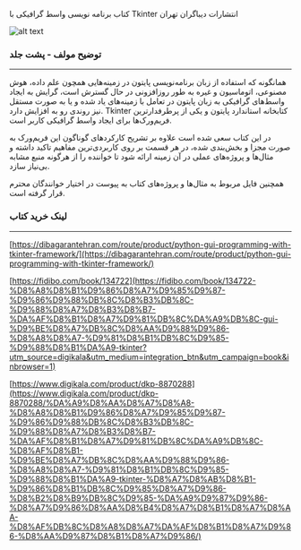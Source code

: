 کتاب برنامه نویسی واسط گرافیکی با Tkinter
انتشارات دیباگران تهران


![alt text](https://bayanbox.ir/view/696110155082190906/tkinter-royegeld-3.jpg)

###   توضیح مولف - پشت جلد
------------

همانگونه که استفاده از زبان برنامه‌نویسی پایتون در زمینه‌هایی همچون علم داده، هوش مصنوعی، اتوماسیون و غیره به طور روزافزونی در حال گسترش است،
گرایش به ایجاد واسط‌های گرافیکی به زبان پایتون در تعامل با زمینه‌های یاد شده و یا به صورت مستقل نیز روندی رو به افزایش دارد. Tkinter کتابخانه استاندارد پایتون و یکی از پرطرفدارترین فریم‌ورک‌ها برای ایجاد واسط گرافیکی کاربر است.

در این کتاب سعی شده است علاوه بر تشریح کارکردهای گوناگون این فریم‌ورک به صورت مجزا و بخش‌بندی شده، در هر قسمت بر روی کاربردی‌ترین مفاهیم تاکید داشته و مثال‌ها و پروژه‌های عملی در آن زمینه ارائه شود تا خواننده را از هرگونه منبع مشابه بی‌نیاز سازد.

همچنین فایل مربوط به مثال‌ها و پروژه‌های کتاب به پیوست در اختیار خوانندگان محترم قرار گرفته است.

###  لینک خرید کتاب
------------
[https://dibagarantehran.com/route/product/python-gui-programming-with-tkinter-framework/](https://dibagarantehran.com/route/product/python-gui-programming-with-tkinter-framework/)

[https://fidibo.com/book/134722](https://fidibo.com/book/134722-%D8%A8%D8%B1%D9%86%D8%A7%D9%85%D9%87-%D9%86%D9%88%DB%8C%D8%B3%DB%8C-%D9%88%D8%A7%D8%B3%D8%B7-%DA%AF%D8%B1%D8%A7%D9%81%DB%8C%DA%A9%DB%8C-gui-%D9%BE%D8%A7%DB%8C%D8%AA%D9%88%D9%86-%D8%A8%D8%A7-%D9%81%D8%B1%DB%8C%D9%85-%D9%88%D8%B1%DA%A9-tkinter?utm_source=digikala&utm_medium=integration_btn&utm_campaign=book&inbrowser=1)


[https://www.digikala.com/product/dkp-8870288](https://www.digikala.com/product/dkp-8870288/%DA%A9%D8%AA%D8%A7%D8%A8-%D8%A8%D8%B1%D9%86%D8%A7%D9%85%D9%87-%D9%86%D9%88%DB%8C%D8%B3%DB%8C-%D9%88%D8%A7%D8%B3%D8%B7-%DA%AF%D8%B1%D8%A7%D9%81%DB%8C%DA%A9%DB%8C-%D8%AF%D8%B1-%D9%BE%D8%A7%DB%8C%D8%AA%D9%88%D9%86-%D8%A8%D8%A7-%D9%81%D8%B1%DB%8C%D9%85-%D9%88%D8%B1%DA%A9-tkinter-%D8%A7%D8%AB%D8%B1-%D9%86%D8%B1%DB%8C%D9%85%D8%A7%D9%86-%D8%B2%D8%B9%DB%8C%D9%85-%DA%A9%D9%87%D9%86-%D8%A7%D9%86%D8%AA%D8%B4%D8%A7%D8%B1%D8%A7%D8%AA-%D8%AF%DB%8C%D8%A8%D8%A7%DA%AF%D8%B1%D8%A7%D9%86-%D8%AA%D9%87%D8%B1%D8%A7%D9%86/)
